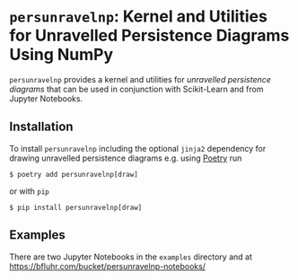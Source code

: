 # `persunravelnp`: Kernel and Utilities for Unravelled Persistence Diagrams Using NumPy

`persunravelnp` provides a kernel and utilities
for *unravelled persistence diagrams*
that can be used in conjunction with Scikit-Learn
and from Jupyter Notebooks.

## Installation

To install `persunravelnp` including the optional
`jinja2` dependency for drawing unravelled persistence diagrams
e.g. using [Poetry](https://python-poetry.org/) run

    $ poetry add persunravelnp[draw]
    
or with `pip`

    $ pip install persunravelnp[draw]
    
## Examples

There are two Jupyter Notebooks in the `examples` directory
and at <https://bfluhr.com/bucket/persunravelnp-notebooks/>
